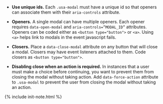 - **Use unique ids.** Each `.usa-modal` must have a unique id so that openers can associate them with their `aria-controls` attribute.

- **Openers.** A single modal can have multiple openers. Each opener requires `data-open-modal` and `aria-controls=”MODAL_ID”` attributes. Openers can be coded either as `<button type="button">` or `<a>`. Using `<a>` helps link to modals in the event javascript fails.

- **Closers.** Place a `data-close-modal` attribute on any button that will close a modal. Closers may have event listeners attached to them. Code closers as `<button type="button">`.

- **Disabling close when an action is required.** In instances that a user must make a choice before continuing, you want to prevent them from closing the modal without taking action. Add `data-force-action` attribute to `.usa-modal` to prevent the user from closing the modal without taking an action.

{% include init-note.html %}
